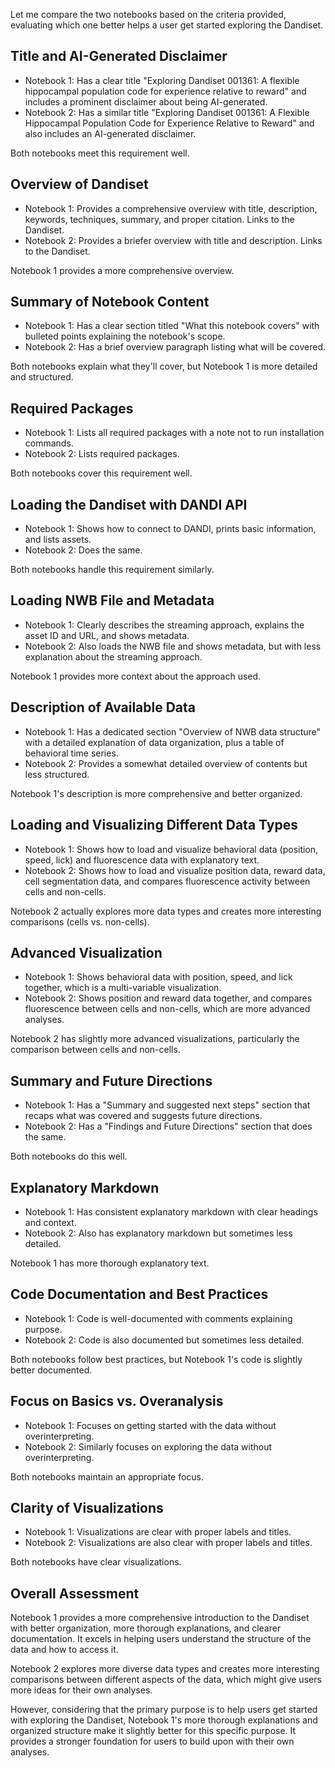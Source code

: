 Let me compare the two notebooks based on the criteria provided, evaluating which one better helps a user get started exploring the Dandiset.

## Title and AI-Generated Disclaimer
- Notebook 1: Has a clear title "Exploring Dandiset 001361: A flexible hippocampal population code for experience relative to reward" and includes a prominent disclaimer about being AI-generated.
- Notebook 2: Has a similar title "Exploring Dandiset 001361: A Flexible Hippocampal Population Code for Experience Relative to Reward" and also includes an AI-generated disclaimer.

Both notebooks meet this requirement well.

## Overview of Dandiset
- Notebook 1: Provides a comprehensive overview with title, description, keywords, techniques, summary, and proper citation. Links to the Dandiset.
- Notebook 2: Provides a briefer overview with title and description. Links to the Dandiset.

Notebook 1 provides a more comprehensive overview.

## Summary of Notebook Content
- Notebook 1: Has a clear section titled "What this notebook covers" with bulleted points explaining the notebook's scope.
- Notebook 2: Has a brief overview paragraph listing what will be covered.

Both notebooks explain what they'll cover, but Notebook 1 is more detailed and structured.

## Required Packages
- Notebook 1: Lists all required packages with a note not to run installation commands.
- Notebook 2: Lists required packages.

Both notebooks cover this requirement well.

## Loading the Dandiset with DANDI API
- Notebook 1: Shows how to connect to DANDI, prints basic information, and lists assets.
- Notebook 2: Does the same.

Both notebooks handle this requirement similarly.

## Loading NWB File and Metadata
- Notebook 1: Clearly describes the streaming approach, explains the asset ID and URL, and shows metadata.
- Notebook 2: Also loads the NWB file and shows metadata, but with less explanation about the streaming approach.

Notebook 1 provides more context about the approach used.

## Description of Available Data
- Notebook 1: Has a dedicated section "Overview of NWB data structure" with a detailed explanation of data organization, plus a table of behavioral time series.
- Notebook 2: Provides a somewhat detailed overview of contents but less structured.

Notebook 1's description is more comprehensive and better organized.

## Loading and Visualizing Different Data Types
- Notebook 1: Shows how to load and visualize behavioral data (position, speed, lick) and fluorescence data with explanatory text.
- Notebook 2: Shows how to load and visualize position data, reward data, cell segmentation data, and compares fluorescence activity between cells and non-cells.

Notebook 2 actually explores more data types and creates more interesting comparisons (cells vs. non-cells).

## Advanced Visualization
- Notebook 1: Shows behavioral data with position, speed, and lick together, which is a multi-variable visualization.
- Notebook 2: Shows position and reward data together, and compares fluorescence between cells and non-cells, which are more advanced analyses.

Notebook 2 has slightly more advanced visualizations, particularly the comparison between cells and non-cells.

## Summary and Future Directions
- Notebook 1: Has a "Summary and suggested next steps" section that recaps what was covered and suggests future directions.
- Notebook 2: Has a "Findings and Future Directions" section that does the same.

Both notebooks do this well.

## Explanatory Markdown
- Notebook 1: Has consistent explanatory markdown with clear headings and context.
- Notebook 2: Also has explanatory markdown but sometimes less detailed.

Notebook 1 has more thorough explanatory text.

## Code Documentation and Best Practices
- Notebook 1: Code is well-documented with comments explaining purpose.
- Notebook 2: Code is also documented but sometimes less detailed.

Both notebooks follow best practices, but Notebook 1's code is slightly better documented.

## Focus on Basics vs. Overanalysis
- Notebook 1: Focuses on getting started with the data without overinterpreting.
- Notebook 2: Similarly focuses on exploring the data without overinterpreting.

Both notebooks maintain an appropriate focus.

## Clarity of Visualizations
- Notebook 1: Visualizations are clear with proper labels and titles.
- Notebook 2: Visualizations are also clear with proper labels and titles.

Both notebooks have clear visualizations.

## Overall Assessment
Notebook 1 provides a more comprehensive introduction to the Dandiset with better organization, more thorough explanations, and clearer documentation. It excels in helping users understand the structure of the data and how to access it.

Notebook 2 explores more diverse data types and creates more interesting comparisons between different aspects of the data, which might give users more ideas for their own analyses.

However, considering that the primary purpose is to help users get started with exploring the Dandiset, Notebook 1's more thorough explanations and organized structure make it slightly better for this specific purpose. It provides a stronger foundation for users to build upon with their own analyses.